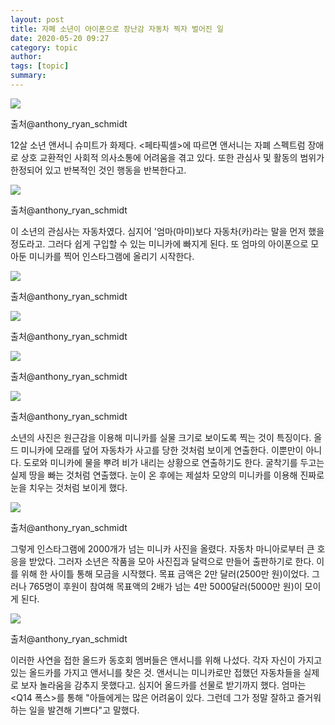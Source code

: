```yaml
---
layout: post
title: 자폐 소년이 아이폰으로 장난감 자동차 찍자 벌어진 일
date: 2020-05-20 09:27
category: topic
author: 
tags: [topic]
summary: 
---
```



  
![](https://img1.daumcdn.net/thumb/R720x0/?fname=https%3A%2F%2Ft1.daumcdn.net%2Fliveboard%2Finterstella-story%2F44e284f2c4764d17bd83146aa33622b0.JPG)

출처@anthony_ryan_schmidt

12살 소년 앤서니 슈미트가 화제다. <페타픽셀>에 따르면 앤서니는 자폐 스펙트럼 장애로 상호 교환적인 사회적 의사소통에 어려움을 겪고 있다. 또한 관심사 및 활동의 범위가 한정되어 있고 반복적인 것인 행동을 반복한다고.

![](https://img1.daumcdn.net/thumb/R720x0/?fname=https%3A%2F%2Ft1.daumcdn.net%2Fliveboard%2Finterstella-story%2Fc0469b6ad85747fa8fd0744ae736eb14.JPG)

출처@anthony_ryan_schmidt

이 소년의 관심사는 자동차였다. 심지어 '엄마(마미)보다 자동차(카)라는 말을 먼저 했을 정도라고. 그러다 쉽게 구입할 수 있는 미니카에 빠지게 된다. 또 엄마의 아이폰으로 모아둔 미니카를 찍어 인스타그램에 올리기 시작한다.

![](https://img1.daumcdn.net/thumb/R720x0/?fname=https%3A%2F%2Ft1.daumcdn.net%2Fliveboard%2Finterstella-story%2F98dc54517f50424b9f950d2a1256ef9a.JPG)

출처@anthony_ryan_schmidt

![](https://img1.daumcdn.net/thumb/R720x0/?fname=https%3A%2F%2Ft1.daumcdn.net%2Fliveboard%2Finterstella-story%2Fc3ecce17646246fda0a66ac6a22d4cee.JPG)

출처@anthony_ryan_schmidt

![](https://img1.daumcdn.net/thumb/R720x0/?fname=https%3A%2F%2Ft1.daumcdn.net%2Fliveboard%2Finterstella-story%2Fb4710cbf0d8b4986b85daa0017544cad.JPG)

출처@anthony_ryan_schmidt

![](https://img1.daumcdn.net/thumb/R720x0/?fname=https%3A%2F%2Ft1.daumcdn.net%2Fliveboard%2Finterstella-story%2F3f0171374d374a9e8262fd0ce653e760.JPG)

출처@anthony_ryan_schmidt

소년의 사진은 원근감을 이용해 미니카를 실물 크기로 보이도록 찍는 것이 특징이다. 올드 미니카에 모래를 덮어 자동차가 사고를 당한 것처럼 보이게 연출한다. 이뿐만이 아니다. 도로와 미니카에 물을 뿌려 비가 내리는 상황으로 연출하기도 한다. 굴착기를 두고는 실제 땅을 빠는 것처럼 연출했다. 눈이 온 후에는 제설차 모양의 미니카를 이용해 진짜로 눈을 치우는 것처럼 보이게 했다.

![](https://img1.daumcdn.net/thumb/R720x0/?fname=https%3A%2F%2Ft1.daumcdn.net%2Fliveboard%2Finterstella-story%2F2a8a111b805a41f39b09508fa0efa19c.JPG)

출처@anthony_ryan_schmidt

그렇게 인스타그램에 2000개가 넘는 미니카 사진을 올렸다. 자동차 마니아로부터 큰 호응을 받았다. 그러자 소년은 작품을 모아 사진집과 달력으로 만들어 출판하기로 한다. 이를 위해 한 사이틀 통해 모금을 시작했다. 목표 금액은 2만 달러(2500만 원)이었다. 그러나 765명이 후원이 참여해 목표액의 2배가 넘는 4만 5000달러(5000만 원)이 모이게 된다.

![](https://img1.daumcdn.net/thumb/R720x0/?fname=https%3A%2F%2Ft1.daumcdn.net%2Fliveboard%2Finterstella-story%2F309313f322804b79ba4069f379fbcd69.JPG)

출처@anthony_ryan_schmidt

이러한 사연을 접한 올드카 동호회 멤버들은 앤서니를 위해 나섰다. 각자 자신이 가지고 있는 올드카를 가지고 앤서니를 찾은 것. 앤서니는 미니카로만 접했던 자동차들을 실제로 보자 놀라움을 감추지 못했다고. 심지어 올드카를 선물로 받기까지 했다. 엄마는 <Q14 폭스>를 통해 "아들에게는 많은 어려움이 있다. 그런데 그가 정말 잘하고 즐거워하는 일을 발견해 기쁘다"고 말했다.